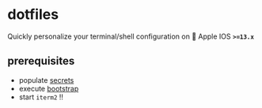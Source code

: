 # dotfiles

Quickly personalize your terminal/shell configuration on 🍎 Apple IOS **`>=13.x`**

## prerequisites

- populate [secrets](./docs/SECRETS.md)
- execute [bootstrap](./docs/BOOTSTRAP.md)
- start `iterm2` !!
